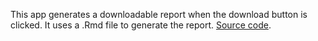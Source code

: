 This app generates a downloadable report when the download button is clicked. It uses a .Rmd file to generate the report. [Source code](https://github.com/rstudio/shiny-examples/tree/master/111-insert-ui).